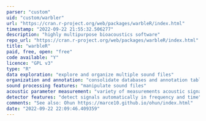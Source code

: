 ```yaml
---
parser: "custom"
uid: "custom/warbler"
url: "https://cran.r-project.org/web/packages/warbleR/index.html"
timestamp: "2022-09-22 21:55:32.506277"
description: "highly multipurpose bioacoustics software"
repo_url: "https://cran.r-project.org/web/packages/warbleR/index.html"
title: "warbleR"
paid, free, open: "free"
code available: "Y"
licence: "GPL v3"
type: "R"
data exploration: "explore and organize multiple sound files"
organization and annotation: "consolidate databases and annotation table"
sound processing features: "manipulate sound files"
acoustic parameter measurement: "variety of measurements acoustic signal structure and timing"
detector features: "detect signals automatically in frequency and time"
comments: "See also: Ohun https://marce10.github.io/ohun/index.html"
date: "2022-09-22 22:09:46.409359"
---
```

